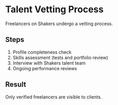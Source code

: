 # Talent Vetting Process

Freelancers on Shakers undergo a vetting process.

## Steps
1. Profile completeness check
2. Skills assessment (tests and portfolio review)
3. Interview with Shakers talent team
4. Ongoing performance reviews

## Result
Only verified freelancers are visible to clients.
